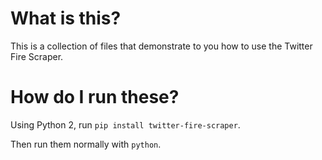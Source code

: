 # What is this?

This is a collection of files that demonstrate to you how to use the Twitter Fire Scraper.

# How do I run these?

Using Python 2, run `pip install twitter-fire-scraper`.

Then run them normally with `python`.
